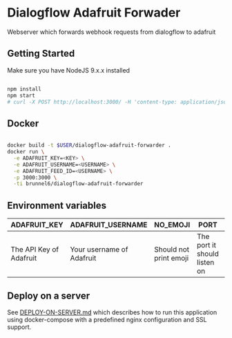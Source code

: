 # Dialogflow Adafruit Forwader

Webserver which forwards webhook requests from dialogflow to adafruit

## Getting Started

Make sure you have NodeJS 9.x.x installed

```bash

npm install
npm start
# curl -X POST http://localhost:3000/ -H 'content-type: application/json' -d '{"query": "123123"}'

```

## Docker

```bash

docker build -t $USER/dialogflow-adafruit-forwarder .
docker run \
  -e ADAFRUIT_KEY=<KEY> \
  -e ADAFRUIT_USERNAME=<USERNAME> \
  -e ADAFRUIT_FEED_ID=<USERNAME> \
  -p 3000:3000 \
  -ti brunnel6/dialogflow-adafruit-forwarder

```

## Environment variables

|       ADAFRUIT_KEY      |      ADAFRUIT_USERNAME    |         NO_EMOJI       |               PORT              |      ADAFRUIT_FEED_ID           |
|-------------------------|---------------------------|------------------------|---------------------------------|---------------------------------|
| The API Key of Adafruit | Your username of Adafruit | Should not print emoji | The port it should listen on    | The id of the adafruit feed     |

## Deploy on a server

See [DEPLOY-ON-SERVER.md](DEPLOY-ON-SERVER.md) which describes how to run this application
using docker-compose with a predefined nginx configuration and SSL support.

